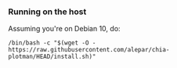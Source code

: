 ### Running on the host
Assuming you're on Debian 10, do:
```
/bin/bash -c "$(wget -O - https://raw.githubusercontent.com/alepar/chia-plotman/HEAD/install.sh)"
```
